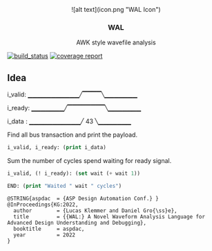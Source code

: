 <div align="center">![alt text](icon.png "WAL Icon")</div>
<div align="center"><h3>WAL</h3></div>
<div align="center">AWK style wavefile analysis</div>


[![build_status](https://gitlab.ics.jku.at/klemmer/wal/badges/master/pipeline.svg)](https://gitlab.ics.jku.at/klemmer/wal/commits/master)
[![coverage report](https://gitlab.ics.jku.at/klemmer/wal/badges/master/coverage.svg)](https://gitlab.ics.jku.at/klemmer/wal/commits/master)


## Idea


i_valid: ▁▁▁▁▁▁▁▁▁▁▁╱▔▔▔▔╲▁▁▁▁▁▁▁

i_ready: ▁▁▁▁▁▁▁╱▔▔▔▔▔▔▔▔╲▁▁▁▁▁▁▁

i_data : ▁▁▁▁▁▁▁▁▁▁▁╱ 43 ╲▁▁▁▁▁▁▁

Find all bus transaction and print the payload.
```lisp
i_valid, i_ready: (print i_data)
```

Sum the number of cycles spend waiting for ready signal.
```lisp
i_valid, (! i_ready): (set wait (+ wait 1))

END: (print "Waited " wait " cycles")
```

```
@STRING{aspdac	= {ASP Design Automation Conf.} }
@InProceedings{KG:2022,
  author        = {Lucas Klemmer and Daniel Gro{\ss}e},
  title         = {{WAL:} A Novel Waveform Analysis Language for Advanced Design Understanding and Debugging},
  booktitle     = aspdac,
  year          = 2022
}

```